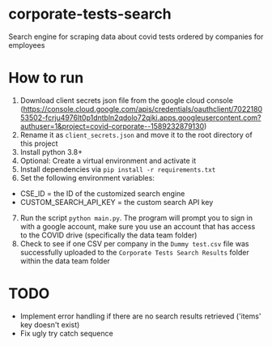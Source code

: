 # corporate-tests-search
Search engine for scraping data about covid tests ordered by companies for employees

# How to run
1. Download client secrets json file from the google cloud console (https://console.cloud.google.com/apis/credentials/oauthclient/702218053502-fcrju4976lt0p1dntbln2qdolo72qjki.apps.googleusercontent.com?authuser=1&project=covid-corporate--1589232879130)
2. Rename it as `client_secrets.json` and move it to the root directory of this project
3. Install python 3.8+ 
4. Optional: Create a virtual environment and activate it
5. Install dependencies via `pip install -r requirements.txt`
6. Set the following environment variables:
- CSE_ID = the ID of the customized search engine
- CUSTOM_SEARCH_API_KEY = the custom search API key
7. Run the script `python main.py`. The program will prompt you to sign in with a google account, make sure you use an account that has access to the COVID drive (specifically the data team folder) 
8. Check to see if one CSV per company in the `Dummy test.csv` file  was successfully uploaded to the `Corporate Tests Search Results` folder within the data team folder

# TODO
- Implement error handling if there are no search results retrieved ('items' key doesn't exist)
- Fix ugly try catch sequence